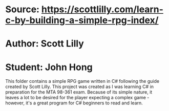 # Source: https://scottlilly.com/learn-c-by-building-a-simple-rpg-index/
# Author: Scott Lilly
# Student: John Hong

This folder contains a simple RPG game written in C# following the guide created by Scott Lilly. This project was created as I was learning C# in preparation for the MTA 98-361 exam. Because of its simple nature, it leaves a lot to be desired for the player expecting a complex game - however, it's a great program for C# beginners to read and learn.

